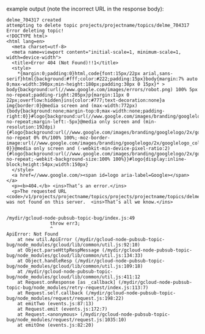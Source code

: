 example output (note the incorrect URL in the response body):

    delme_704317 created
    attempting to delete topic projects/projectname/topics/delme_704317
    Error deleting topic!
    <!DOCTYPE html>
    <html lang=en>
      <meta charset=utf-8>
      <meta name=viewport content="initial-scale=1, minimum-scale=1, width=device-width">
      <title>Error 404 (Not Found)!!1</title>
      <style>
        *{margin:0;padding:0}html,code{font:15px/22px arial,sans-serif}html{background:#fff;color:#222;padding:15px}body{margin:7% auto 0;max-width:390px;min-height:180px;padding:30px 0 15px}* > body{background:url(//www.google.com/images/errors/robot.png) 100% 5px no-repeat;padding-right:205px}p{margin:11px 0 22px;overflow:hidden}ins{color:#777;text-decoration:none}a img{border:0}@media screen and (max-width:772px){body{background:none;margin-top:0;max-width:none;padding-right:0}}#logo{background:url(//www.google.com/images/branding/googlelogo/1x/googlelogo_color_150x54dp.png) no-repeat;margin-left:-5px}@media only screen and (min-resolution:192dpi){#logo{background:url(//www.google.com/images/branding/googlelogo/2x/googlelogo_color_150x54dp.png) no-repeat 0% 0%/100% 100%;-moz-border-image:url(//www.google.com/images/branding/googlelogo/2x/googlelogo_color_150x54dp.png) 0}}@media only screen and (-webkit-min-device-pixel-ratio:2){#logo{background:url(//www.google.com/images/branding/googlelogo/2x/googlelogo_color_150x54dp.png) no-repeat;-webkit-background-size:100% 100%}}#logo{display:inline-block;height:54px;width:150px}
      </style>
      <a href=//www.google.com/><span id=logo aria-label=Google></span></a>
      <p><b>404.</b> <ins>That’s an error.</ins>
      <p>The requested URL <code>/v1/projects/projectname/topics/projects/projectname/topics/delme_704317</code> was not found on this server.  <ins>That’s all we know.</ins>


    /mydir/gcloud-node-pubsub-topic-bug/index.js:49
                    throw err3;
                    ^
    ApiError: Not Found
        at new util.ApiError (/mydir/gcloud-node-pubsub-topic-bug/node_modules/gcloud/lib/common/util.js:92:10)
        at Object.parseHttpRespMessage (/mydir/gcloud-node-pubsub-topic-bug/node_modules/gcloud/lib/common/util.js:134:33)
        at Object.handleResp (/mydir/gcloud-node-pubsub-topic-bug/node_modules/gcloud/lib/common/util.js:109:18)
        at /mydir/gcloud-node-pubsub-topic-bug/node_modules/gcloud/lib/common/util.js:411:12
        at Request.onResponse [as _callback] (/mydir/gcloud-node-pubsub-topic-bug/node_modules/retry-request/index.js:113:7)
        at Request.self.callback (/mydir/gcloud-node-pubsub-topic-bug/node_modules/request/request.js:198:22)
        at emitTwo (events.js:87:13)
        at Request.emit (events.js:172:7)
        at Request.<anonymous> (/mydir/gcloud-node-pubsub-topic-bug/node_modules/request/request.js:1035:10)
        at emitOne (events.js:82:20)
